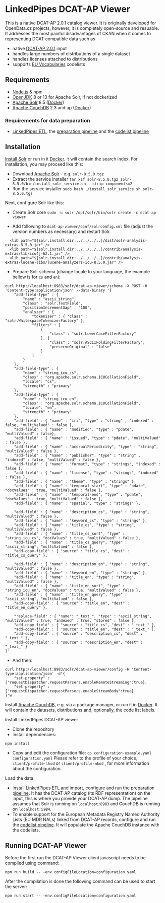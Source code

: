 # LinkedPipes DCAT-AP Viewer

This is a native DCAT-AP 2.0.1 catalog viewer. 
It is originally developed for OpenData.cz projects, however, it is completely open-source and resuable. 
It addresses the most painful disadvantages of CKAN when it comes to representing DCAT compatible data such as
- native [DCAT-AP 2.0.1] input
- handles large numbers of distributions of a single dataset
- handles licenses attached to distributions
- supports [EU Vocabularies] codelists

## Requirements
- [Node.js] & npm
- [OpenJDK] 8 or 13 for Apache Solr, if not dockerized
- [Apache Solr] 8.5 ([Docker](https://hub.docker.com/_/solr/))
- [Apache CouchDB] 2.3 and up ([Docker](https://hub.docker.com/_/couchdb/))

### Requirements for data preparation
- [LinkedPipes ETL], the [preparation pipeline] and the [codelist pipeline]

## Installation
[Install Solr](https://lucene.apache.org/solr/guide/8_5/installing-solr.html) or run in it [Docker](https://hub.docker.com/_/solr/).
It will contain the search index. 
For installation, you may proceed like this:
- Download [Apache Solr] - e.g. ```solr-8.5.0.tgz```
- Extract the service installer ```tar xzf solr-8.5.0.tgz solr-8.5.0/bin/install_solr_service.sh --strip-components=2```
- Run the service installer ```sudo bash ./install_solr_service.sh solr-8.5.0.tgz```

Next, configure Solr like this:
- Create Solr core ```sudo -u solr /opt/solr/bin/solr create -c dcat-ap-viewer```

- Add following to `dcat-ap-viewer/conf/solrconfig.xml` file (adjust the version numbers as necessary) and restart Solr.
```
  <lib path="${solr.install.dir:../../../..}/dist/solr-analysis-extras-8.5.0.jar" />  
  <lib path="${solr.install.dir:../../../..}/contrib/analysis-extras/lib/icu4j-62.1.jar" />  
  <lib path="${solr.install.dir:../../../..}/contrib/analysis-extras/lucene-libs/lucene-analyzers-icu-8.5.0.jar" />
```

- Prepare Solr schema (change locale to your language, the example bellow is for `cs` and `en`):
```
curl http://localhost:8983/solr/dcat-ap-viewer/schema -X POST -H 'Content-type:application/json' --data-binary '{
    "add-field-type" : {
        "name" : "ascii_string",
        "class" : "solr.TextField",
        "positionIncrementGap" : "100",
        "analyzer" : {
            "tokenizer" : { "class" : "solr.WhitespaceTokenizerFactory" },
            "filters" : [
                { 
                    "class" : "solr.LowerCaseFilterFactory" 
                }, { 
                    "class" : "solr.ASCIIFoldingFilterFactory",
                    "preserveOriginal" : "false" 
                }
            ]
        }
    },
    "add-field-type" : {
        "name" : "string_icu_cs",
        "class" : "org.apache.solr.schema.ICUCollationField",
        "locale": "cs",
        "strength" : "primary"
    },    
    "add-field-type" : {
        "name" : "string_icu_en",
        "class" : "org.apache.solr.schema.ICUCollationField",
        "locale": "en",
        "strength" : "primary"
    },
    "add-field" : { "name" : "iri", "type" : "string" , "indexed" : false, "multiValued" : false },
    "add-field" : { "name" : "modified", "type" : "pdate", "multiValued" : false},
    "add-field" : { "name" : "issued", "type" : "pdate", "multiValued" : false },
    "add-field" : { "name" : "accrualPeriodicity", "type" : "string", "multiValued" : false },
    "add-field" : { "name" : "publisher", "type" : "string" , "indexed" : false, "multiValued" : false },
    "add-field" : { "name" : "format", "type" : "strings", "indexed" : false },
    "add-field" : { "name" : "license", "type" : "strings", "indexed" : false },
    "add-field" : { "name" : "theme", "type" : "strings" },
    "add-field" : { "name" : "temporal-start", "type" : "pdate", "docValues" : true, "multiValued" : false },
    "add-field" : { "name" : "temporal-end", "type" : "pdate", "docValues" : true, "multiValued" : false },
    "add-field" : { "name" : "spatial", "type" : "strings" },

    "add-field" : { "name" : "description_cs", "type" : "string", "multiValued" : false },
    "add-field" : { "name" : "keyword_cs", "type" : "strings" },
    "add-field" : { "name" : "title_cs", "type" : "string", "multiValued" : false },
    "add-field" : { "name" : "title_cs_sort", "type" : "string_icu_cs", "docValues" : true, "multiValued" : false },
    "add-field" : { "name" : "title_cs_query", "type" : "ascii_string", "multiValued" : false },
    "add-copy-field" : { "source" : "title_cs", "dest" : "title_cs_query" },

    "add-field" : { "name" : "description_en", "type" : "string", "multiValued" : false },
    "add-field" : { "name" : "keyword_en", "type" : "strings" },
    "add-field" : { "name" : "title_en", "type" : "string", "multiValued" : false },
    "add-field" : { "name" : "title_en_sort", "type" : "string_icu_en", "docValues" : true, "multiValued" : false },
    "add-field" : { "name" : "title_en_query", "type" : "ascii_string", "multiValued" : false },
    "add-copy-field" : { "source" : "title_en", "dest" : "title_en_query" },

    "replace-field" : { "name": "_text_", "type" : "ascii_string", "multiValued" : true, "indexed" : true, "stored" : false },
    "add-copy-field" : { "source" : "title_cs", "dest" : "_text_" },
    "add-copy-field" : { "source" : "title_en", "dest" : "_text_" },
    "add-copy-field" : { "source" : "description_cs", "dest" : "_text_" },
    "add-copy-field" : { "source" : "description_en", "dest" : "_text_" }
}'
```
- And then:
```
curl http://localhost:8983/solr/dcat-ap-viewer/config -H 'Content-type:application/json' -d'{
    "set-property" : {"requestDispatcher.requestParsers.enableRemoteStreaming":true},
    "set-property" : {"requestDispatcher.requestParsers.enableStreamBody":true}
}'w
```

Install [Apache CouchDB], e.g. via a package manager, or run it in [Docker](https://hub.docker.com/_/couchdb/).
It will contain the datasets, distributions and, optionally, the code list labels.

Install LinkedPipes DCAT-AP viewer
- Clone the repository
- Install dependencies:
```
npm install
```
- Copy and edit the configuration file: ```cp configuration-example.yaml configuration.yaml```
  Please refer to the profile of your choice, ```client/profile-lkod``` or ```client/profile-nkod``` , for more information about the configuration.
  

Load the data
- Install [LinkedPipes ETL] and import, configure and run the [preparation pipeline]. It has the DCAT-AP catalog (its RDF representation) on the input, this is where you provide your DCAT-AP dump. The pipeline assumes that Solr is running on ```localhost:8983``` and CouchDB is running on ```localhost:5984```.
- To enable support for the European Metadata Registry Named Authority Lists (EU MDR NALs) linked from DCAT-AP records, configure and run the [codelist pipeline]. It will populate the Apache CouchDB instance with the codelists.

## Running DCAT-AP Viewer
Before the first run the DCAT-AP Viewer client javascript needs to be compiled using command:
```
npm run build -- -env.configFileLocation=configuration.yaml
``` 
After the compilation is done the following command can be used to start the server:
```
npm run start -- -env.configFileLocation=configuration.yaml
```

[OpenJDK]: <https://jdk.java.net/12/>
[Node.js]: <https://nodejs.org>
[Apache Solr]: <http://lucene.apache.org/solr/>
[Apache CouchDB]: <http://couchdb.apache.org/>
[LinkedPipes ETL]: <https://etl.linkedpipes.com>
[preparation pipeline]: <https://raw.githubusercontent.com/linkedpipes/dcat-ap-viewer/nkod/lp-etl/dcatap2lpdav.jsonld>
[codelist pipeline]: <https://raw.githubusercontent.com/linkedpipes/dcat-ap-viewer/nkod/lp-etl/eumdrnals2couchdb.jsonld>
[DCAT-AP 2.0.1]: <https://joinup.ec.europa.eu/collection/semantic-interoperability-community-semic/solution/dcat-application-profile-data-portals-europe/release/201-0>
[EU Vocabularies]: <https://publications.europa.eu/en/web/eu-vocabularies/controlled-vocabularies>
